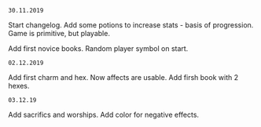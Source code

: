 `30.11.2019`

Start changelog. Add some potions to increase stats - basis of progression.
Game is primitive, but playable.

Add first novice books. Random player symbol on start.

`02.12.2019`

Add first charm and hex. Now affects are usable. Add firsh book with 2 hexes.

`03.12.19`

Add sacrifics and worships.
Add color for negative effects.
